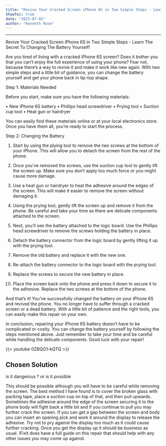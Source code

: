 ```yaml
---
title: "Revive Your Cracked Screen iPhone 6S in Two Simple Steps - Learn The Secret To Changing The Battery Yourself!"
ShowToc: true 
date: "2023-07-02"
author: "Kenneth Rose"
---
```

*****
Revive Your Cracked Screen iPhone 6S in Two Simple Steps - Learn The Secret To Changing The Battery Yourself!

Are you tired of living with a cracked iPhone 6S screen? Does it bother you that you can’t enjoy the full experience of using your phone? Fear not, because there’s a way to revive it and make it work like new again. With two simple steps and a little bit of guidance, you can change the battery yourself and get your phone back in tip-top shape.

Step 1: Materials Needed

Before you start, make sure you have the following materials:

• New iPhone 6S battery
• Phillips head screwdriver
• Prying tool
• Suction cup tool
• Heat gun or hairdryer

You can easily find these materials online or at your local electronics store. Once you have them all, you’re ready to start the process.

Step 2: Changing the Battery

1. Start by using the plying tool to remove the two screws at the bottom of your iPhone. This will allow you to detach the screen from the rest of the phone.

2. Once you’ve removed the screws, use the suction cup tool to gently lift the screen up. Make sure you don’t apply too much force or you might cause more damage.

3. Use a heat gun or hairdryer to heat the adhesive around the edges of the screen. This will make it easier to remove the screen without damaging it.

4. Using the prying tool, gently lift the screen up and remove it from the phone. Be careful and take your time as there are delicate components attached to the screen.

5. Next, you’ll see the battery attached to the logic board. Use the Phillips head screwdriver to remove the screws holding the battery in place.

6. Detach the battery connector from the logic board by gently lifting it up with the prying tool.

7. Remove the old battery and replace it with the new one.

8. Re-attach the battery connector to the logic board with the prying tool.

9. Replace the screws to secure the new battery in place.

10. Place the screen back onto the phone and press it down to secure it to the adhesive. Replace the two screws at the bottom of the phone.

And that’s it! You’ve successfully changed the battery on your iPhone 6S and revived the phone. You no longer have to suffer through a cracked screen or a dead battery. With a little bit of patience and the right tools, you can easily make this repair on your own.

In conclusion, repairing your iPhone 6S battery doesn’t have to be complicated or costly. You can change the battery yourself by following the steps mentioned above. Just remember to take your time and be careful while handling the delicate components. Good luck with your repair!

{{< youtube 0ZBQO1-kQTQ >}} 



## Chosen Solution
 is it dangerous ? or is it possible

 This should be possible although you will have to be careful while removing the screen. The best method I have found is to cover the broken glass with packing tape, place a suction cup on top of that, and then pull upwards. Sometimes the adhesive around the edge of the screen securing it to the phone body will fight back a little bit and if you continue to pull you may further crack the screen. If you can get a gap between the screen and body you can insert an opening pick and work it around the display to release the adhesive. Try not to pry against the display too much as it could cause further cracking.
Once you get the display up it should be business as usual. iFixit does have a full guide on this repair that should help with any other issues you may come up against.




